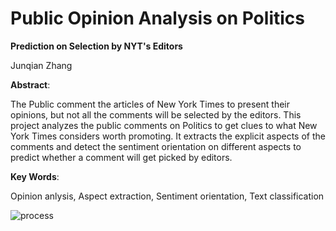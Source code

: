 # Public Opinion Analysis on Politics
**Prediction on Selection by NYT's Editors**

Junqian Zhang 

**Abstract**:

The Public comment the articles of New York Times to present their opinions, but not all the comments will be selected by the editors. This project analyzes the public comments on Politics to get clues to what New York Times considers worth promoting. It extracts the explicit aspects of the comments and detect the sentiment orientation on different aspects to predict whether a comment will get picked by editors.

**Key Words**:

Opinion anlysis, Aspect extraction, Sentiment orientation, Text classification

![process](https://user-images.githubusercontent.com/59978350/120222230-e83d6d00-c23f-11eb-9d80-4d04a5e59f4a.png)

